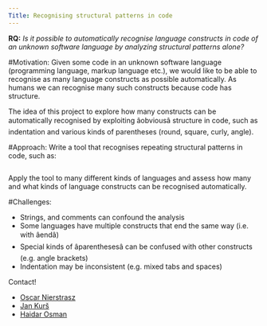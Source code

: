 ```yaml
---
Title: Recognising structural patterns in code
---
```


**RQ:** *Is it possible to automatically recognise language constructs in code of an unknown software language by analyzing structural patterns alone?*

#Motivation:
Given some code in an unknown software language (programming language, markup language etc.), we would like to be able to recognise as many language constructs as possible automatically. As humans we can recognise many such constructs because code has structure. 

The idea of this project to explore how many constructs can be automatically recognised by exploiting âobviousâ structure in code, such as indentation and various kinds of parentheses (round, square, curly, angle).

#Approach:
Write a tool that recognises repeating structural patterns in code, such as:
```if (â¦) { â¦ } else { â¦ }
```
Apply the tool to many different kinds of languages and assess how many and what kinds of language constructs can be recognised automatically.

#Challenges:

- Strings, and comments can confound the analysis
- Some languages have multiple constructs that end the same way (i.e. with âendâ)
- Special kinds of âparenthesesâ can be confused with other constructs (e.g. angle brackets)
- Indentation may be inconsistent (e.g. mixed tabs and spaces)

Contact!

-  [Oscar Nierstrasz](%base_url%/staff/oscar) 
-  [Jan Kurš](%base_url%/staff/kursjan)
-  [Haidar Osman](%base_url%/staff/Osman)
